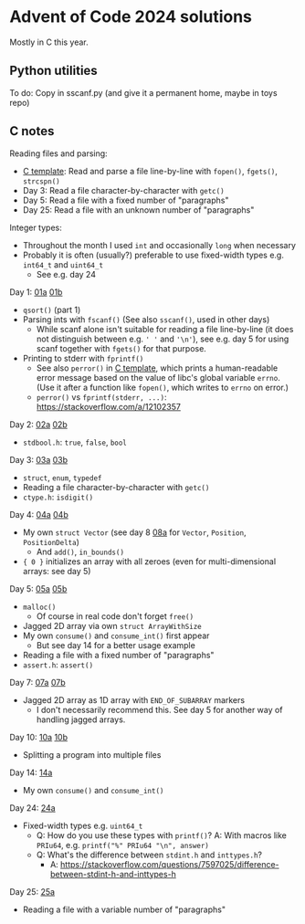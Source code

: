# Advent of Code 2024 solutions

Mostly in C this year.


## Python utilities

To do: Copy in sscanf.py (and give it a permanent home, maybe in toys repo)


## C notes

Reading files and parsing:
- [C template]: Read and parse a file line-by-line with `fopen()`, `fgets()`, `strcspn()`
- Day 3: Read a file character-by-character with `getc()`
- Day 5: Read a file with a fixed number of "paragraphs"
- Day 25: Read a file with an unknown number of "paragraphs"

Integer types:
- Throughout the month I used `int` and occasionally `long` when necessary
- Probably it is often (usually?) preferable to use fixed-width types e.g. `int64_t` and `uint64_t`
  - See e.g. day 24

Day 1: [01a] [01b]
- `qsort()` (part 1)
- Parsing ints with `fscanf()` (See also `sscanf()`, used in other days)
  - While scanf alone isn't suitable for reading a file line-by-line (it does not distinguish
    between e.g. `' '` and `'\n'`), see e.g. day 5 for using scanf together with `fgets()` for that
    purpose.
- Printing to stderr with `fprintf()`
  - See also `perror()` in [C template], which prints a human-readable error message based on the value of libc's global variable `errno`. (Use it after a function like `fopen()`, which writes to `errno` on error.)
  - `perror()` vs `fprintf(stderr, ...)`: https://stackoverflow.com/a/12102357

Day 2: [02a] [02b]
- `stdbool.h`: `true`, `false`, `bool`

Day 3: [03a] [03b]
- `struct`, `enum`, `typedef`
- Reading a file character-by-character with `getc()`
- `ctype.h`: `isdigit()`

Day 4: [04a] [04b]
- My own `struct Vector` (see day 8 [08a] for `Vector`, `Position`, `PositionDelta`)
  - And `add()`, `in_bounds()`
- `{ 0 }` initializes an array with all zeroes (even for multi-dimensional arrays: see day 5)

Day 5: [05a] [05b]
- `malloc()`
  - Of course in real code don't forget `free()`
- Jagged 2D array via own `struct ArrayWithSize`
- My own `consume()` and `consume_int()` first appear
  - But see day 14 for a better usage example
- Reading a file with a fixed number of "paragraphs"
- `assert.h`: `assert()`

Day 7: [07a] [07b]
- Jagged 2D array as 1D array with `END_OF_SUBARRAY` markers
  - I don't necessarily recommend this. See day 5 for another way of handling jagged arrays.

Day 10: [10a] [10b]
- Splitting a program into multiple files

Day 14: [14a]
- My own `consume()` and `consume_int()`

Day 24: [24a]
- Fixed-width types e.g. `uint64_t`
  - Q: How do you use these types with `printf()`? A: With macros like `PRIu64`, e.g. `printf("%" PRIu64 "\n", answer)`
  - Q: What's the difference between `stdint.h` and `inttypes.h`?
    - A: https://stackoverflow.com/questions/7597025/difference-between-stdint-h-and-inttypes-h

Day 25: [25a]
- Reading a file with a variable number of "paragraphs"


[c template]: ./c_template/s.c

[01a]: ./01/a.c
[01b]: ./01/b.c

[02a]: ./02/a.c
[02b]: ./02/b.c

[03a]: ./03/a.c
[03b]: ./03/b.c

[04a]: ./04/a.c
[04b]: ./04/b.c

[05a]: ./05/a.c
[05b]: ./05/b.c

[07a]: ./07/a.c
[07b]: ./07/b.c

[08a]: ./08/a.c

[10a]: ./10/a
[10b]: ./10/b

[14a]: ./14/a.c

[24a]: ./24/a.c

[25a]: ./25/a.c
